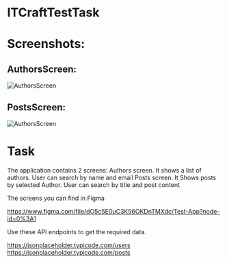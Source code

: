 # ITCraftTestTask

# Screenshots:

## AuthorsScreen:

![AuthorsScreen](https://octodex.github.com/images/yaktocat.png)

## PostsScreen:

![AuthorsScreen](https://octodex.github.com/images/yaktocat.png)

# Task

The application contains 2 screens:
Authors screen. It shows a list of authors. User can search by name and email
Posts screen. It Shows posts by selected Author. User can search by title and post content

The screens you can find in Figma

https://www.figma.com/file/dO5c5E0uC3K56OKDnTMXdc/Test-App?node-id=0%3A1

Use these API endpoints to get the required data.

https://jsonplaceholder.typicode.com/users
https://jsonplaceholder.typicode.com/posts
